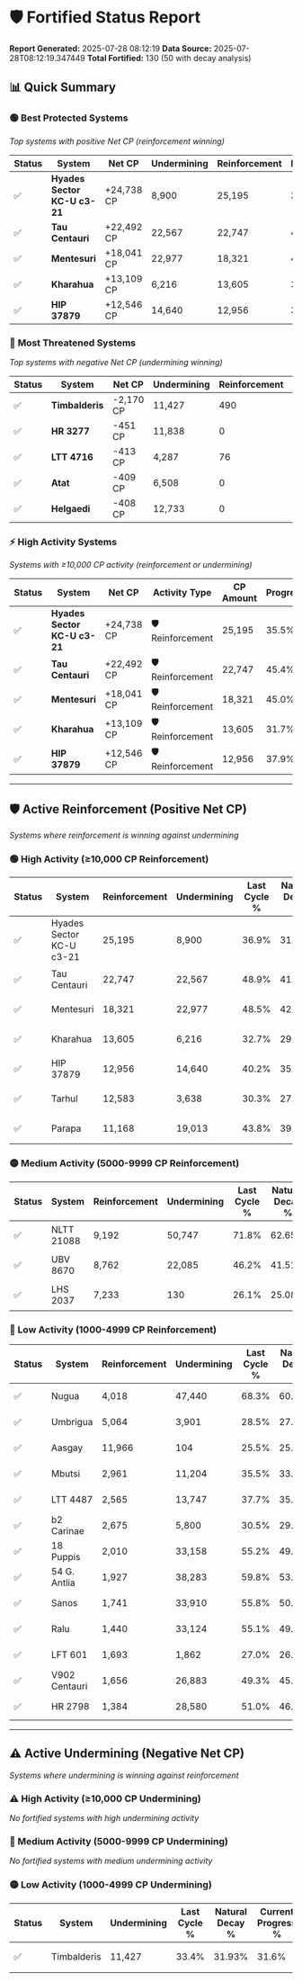 # 🛡️ Fortified Status Report

**Report Generated:** 2025-07-28 08:12:19
**Data Source:** 2025-07-28T08:12:19.347449
**Total Fortified:** 130 (50 with decay analysis)

## 📊 Quick Summary

### 🟢 **Best Protected Systems**
*Top systems with positive Net CP (reinforcement winning)*

| Status | System | Net CP | Undermining | Reinforcement | Progress |
|--------|--------|--------|-------------|---------------|----------|
| ✅ | **Hyades Sector KC-U c3-21** | +24,738 CP | 8,900 | 25,195 | 35.5% |
| ✅ | **Tau Centauri** | +22,492 CP | 22,567 | 22,747 | 45.4% |
| ✅ | **Mentesuri** | +18,041 CP | 22,977 | 18,321 | 45.0% |
| ✅ | **Kharahua** | +13,109 CP | 6,216 | 13,605 | 31.7% |
| ✅ | **HIP 37879** | +12,546 CP | 14,640 | 12,956 | 37.9% |

### 🔴 **Most Threatened Systems**
*Top systems with negative Net CP (undermining winning)*

| Status | System | Net CP | Undermining | Reinforcement | Progress |
|--------|--------|--------|-------------|---------------|----------|
| ✅ | **Timbalderis** | -2,170 CP | 11,427 | 490 | 31.6% |
| ✅ | **HR 3277** | -451 CP | 11,838 | 0 | 33.8% |
| ✅ | **LTT 4716** | -413 CP | 4,287 | 76 | 28.2% |
| ✅ | **Atat** | -409 CP | 6,508 | 0 | 29.9% |
| ✅ | **Helgaedi** | -408 CP | 12,733 | 0 | 34.5% |

### ⚡ **High Activity Systems**
*Systems with ≥10,000 CP activity (reinforcement or undermining)*

| Status | System | Net CP | Activity Type | CP Amount | Progress |
|--------|--------|--------|---------------|-----------|----------|
| ✅ | **Hyades Sector KC-U c3-21** | +24,738 CP | 🛡️ Reinforcement | 25,195 | 35.5% |
| ✅ | **Tau Centauri** | +22,492 CP | 🛡️ Reinforcement | 22,747 | 45.4% |
| ✅ | **Mentesuri** | +18,041 CP | 🛡️ Reinforcement | 18,321 | 45.0% |
| ✅ | **Kharahua** | +13,109 CP | 🛡️ Reinforcement | 13,605 | 31.7% |
| ✅ | **HIP 37879** | +12,546 CP | 🛡️ Reinforcement | 12,956 | 37.9% |

---

## 🛡️ Active Reinforcement (Positive Net CP)
*Systems where reinforcement is winning against undermining*

### 🟢 High Activity (≥10,000 CP Reinforcement)

| Status | System | Reinforcement | Undermining | Last Cycle % | Natural Decay % | Current Progress % | Current CP | Net CP | Activity |
|--------|--------|---------------|-------------|--------------|-----------------|-------------------|------------|--------|----------|
| ✅ | Hyades Sector KC-U c3-21 | 25,195 | 8,900 | 36.9% | 31.69% | 35.5% | 230,750 | +24,738 | 🟢 High Reinforcement |
| ✅ | Tau Centauri | 22,747 | 22,567 | 48.9% | 41.94% | 45.4% | 295,100 | +22,492 | 🟢 High Reinforcement |
| ✅ | Mentesuri | 18,321 | 22,977 | 48.5% | 42.22% | 45.0% | 292,500 | +18,041 | 🟢 High Reinforcement |
| ✅ | Kharahua | 13,605 | 6,216 | 32.7% | 29.68% | 31.7% | 206,050 | +13,109 | 🟢 High Reinforcement |
| ✅ | HIP 37879 | 12,956 | 14,640 | 40.2% | 35.97% | 37.9% | 246,350 | +12,546 | 🟢 High Reinforcement |
| ✅ | Tarhul | 12,583 | 3,638 | 30.3% | 27.83% | 29.7% | 193,050 | +12,156 | 🟢 High Reinforcement |
| ✅ | Parapa | 11,168 | 19,013 | 43.8% | 39.24% | 40.9% | 265,850 | +10,808 | 🟢 High Reinforcement |

### 🟡 Medium Activity (5000-9999 CP Reinforcement)

| Status | System | Reinforcement | Undermining | Last Cycle % | Natural Decay % | Current Progress % | Current CP | Net CP | Activity |
|--------|--------|---------------|-------------|--------------|-----------------|-------------------|------------|--------|----------|
| ✅ | NLTT 21088 | 9,192 | 50,747 | 71.8% | 62.65% | 64.0% | 416,000 | +8,789 | 🟡 Medium Reinforcement |
| ✅ | UBV 8670 | 8,762 | 22,085 | 46.2% | 41.51% | 42.8% | 278,200 | +8,403 | 🟡 Medium Reinforcement |
| ✅ | LHS 2037 | 7,233 | 130 | 26.1% | 25.08% | 26.1% | 169,650 | +6,598 | 🟡 Medium Reinforcement |

### 🔴 Low Activity (1000-4999 CP Reinforcement)

| Status | System | Reinforcement | Undermining | Last Cycle % | Natural Decay % | Current Progress % | Current CP | Net CP | Activity |
|--------|--------|---------------|-------------|--------------|-----------------|-------------------|------------|--------|----------|
| ✅ | Nugua | 4,018 | 47,440 | 68.3% | 60.40% | 61.0% | 396,500 | +3,883 | 🔵 Low Reinforcement |
| ✅ | Umbrigua | 5,064 | 3,901 | 28.5% | 27.33% | 27.9% | 181,349 | +3,699 | 🔵 Low Reinforcement |
| ✅ | Aasgay | 11,966 | 104 | 25.5% | 25.00% | 25.5% | 165,750 | +3,250 | 🔵 Low Reinforcement |
| ✅ | Mbutsi | 2,961 | 11,204 | 35.5% | 33.41% | 33.8% | 219,699 | +2,524 | 🔵 Low Reinforcement |
| ✅ | LTT 4487 | 2,565 | 13,747 | 37.7% | 35.28% | 35.6% | 231,400 | +2,109 | 🔵 Low Reinforcement |
| ✅ | b2 Carinae | 2,675 | 5,800 | 30.5% | 29.28% | 29.6% | 192,400 | +2,055 | 🔵 Low Reinforcement |
| ✅ | 18 Puppis | 2,010 | 33,158 | 55.2% | 49.82% | 50.1% | 325,650 | +1,829 | 🔵 Low Reinforcement |
| ✅ | 54 G. Antlia | 1,927 | 38,283 | 59.8% | 53.63% | 53.9% | 350,350 | +1,777 | 🔵 Low Reinforcement |
| ✅ | Sanos | 1,741 | 33,910 | 55.8% | 50.36% | 50.6% | 328,900 | +1,545 | 🔵 Low Reinforcement |
| ✅ | Ralu | 1,440 | 33,124 | 55.1% | 49.80% | 50.0% | 325,000 | +1,274 | 🔵 Low Reinforcement |
| ✅ | LFT 601 | 1,693 | 1,862 | 27.0% | 26.51% | 26.7% | 173,550 | +1,252 | 🔵 Low Reinforcement |
| ✅ | V902 Centauri | 1,656 | 26,883 | 49.3% | 45.01% | 45.2% | 293,800 | +1,240 | 🔵 Low Reinforcement |
| ✅ | HR 2798 | 1,384 | 28,580 | 51.0% | 46.42% | 46.6% | 302,900 | +1,179 | 🔵 Low Reinforcement |


---

## ⚠️ Active Undermining (Negative Net CP)
*Systems where undermining is winning against reinforcement*

### ⚠️ High Activity (≥10,000 CP Undermining)

*No fortified systems with high undermining activity*

### 🔶 Medium Activity (5000-9999 CP Undermining)

*No fortified systems with medium undermining activity*

### 🟡 Low Activity (1000-4999 CP Undermining)

| Status | System | Undermining | Last Cycle % | Natural Decay % | Current Progress % | Reinforcement | Current CP | Net CP | Activity |
|--------|--------|-------------|--------------|-----------------|-------------------|---------------|------------|--------|----------|
| ✅ | Timbalderis | 11,427 | 33.4% | 31.93% | 31.6% | 490 | 205,400 | -2,170 | 🟡 Low Undermining |
